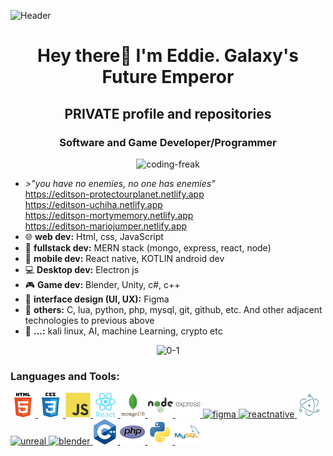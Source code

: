 ![Header](https://github.com/eddie-snow/eddie-snow/assets/107451363/428bb986-6bf7-4069-9519-7a8c5cf8daa1)
<h1 align="center">Hey there👋 I'm Eddie. Galaxy's Future Emperor</h1>
<h2 align="center">PRIVATE profile and repositories</h2>
<h3 align="center">Software and Game Developer/Programmer</h3>

<span align="center" >
    
![coding-freak](https://github.com/eddie-snow/eddie-snow/assets/107451363/a2f55385-1137-457a-b8f0-b8f1a0c5a54a)

</span>

- <i>>"you have no enemies, no one has enemies" </i><br>
https://editson-protectourplanet.netlify.app <br>
https://editson-uchiha.netlify.app <br>
https://editson-mortymemory.netlify.app <br>
https://editson-mariojumper.netlify.app <br>
- 🌐 <b>web dev:</b> Html, css, JavaScript <br>
- 🤖 <b>fullstack dev:</b> MERN stack (mongo, express, react, node) <br> 
- 📱 <b>mobile dev:</b> React native, KOTLIN android dev<br>
- 💻 <b>Desktop dev:</b> Electron js <br>
- 🎮 <b>Game dev:</b> Blender, Unity, c#, c++ <br> 
- 🎨 <b>interface design (UI, UX):</b> Figma <br>
- 🔭 <b>others:</b> C, lua, python, php, mysql, git, github, etc. And other adjacent technologies to previous above<br>
- 🥷 <b>...:</b> kali linux, AI, machine Learning, crypto etc
  
<span align="center" >
    
![0-1](https://github.com/eddie-snow/eddie-snow/assets/107451363/d00d430d-5d23-4897-902b-642088a40054)

</span>

<h3 align="left">Languages and Tools:</h3>
<p align="left"> 
    <a href="https://www.w3.org/html/" target="_blank" rel="noreferrer"> <img src="https://raw.githubusercontent.com/devicons/devicon/master/icons/html5/html5-original-wordmark.svg" alt="html5" width="40" height="40"/> </a> 
    <a href="https://www.w3schools.com/css/" target="_blank" rel="noreferrer"> <img src="https://raw.githubusercontent.com/devicons/devicon/master/icons/css3/css3-original-wordmark.svg" alt="css3" width="40" height="40"/> </a>
    <a href="https://developer.mozilla.org/en-US/docs/Web/JavaScript" target="_blank" rel="noreferrer"> <img src="https://raw.githubusercontent.com/devicons/devicon/master/icons/javascript/javascript-original.svg" alt="javascript" width="40" height="40"/> </a>
    <a href="https://reactjs.org/" target="_blank" rel="noreferrer"> <img src="https://raw.githubusercontent.com/devicons/devicon/master/icons/react/react-original-wordmark.svg" alt="react" width="40" height="40"/> </a> 
    <a href="https://www.mongodb.com/" target="_blank" rel="noreferrer"> <img src="https://raw.githubusercontent.com/devicons/devicon/master/icons/mongodb/mongodb-original-wordmark.svg" alt="mongodb" width="40" height="40"/> </a>
    <a href="https://nodejs.org" target="_blank" rel="noreferrer"> <img src="https://raw.githubusercontent.com/devicons/devicon/master/icons/nodejs/nodejs-original-wordmark.svg" alt="nodejs" width="40" height="40"/> </a> 
    <a href="https://expressjs.com" target="_blank" rel="noreferrer"> <img src="https://raw.githubusercontent.com/devicons/devicon/master/icons/express/express-original-wordmark.svg" alt="express" width="40" height="40"/> </a> 
    <a href="https://www.figma.com/" target="_blank" rel="noreferrer"> <img src="https://www.vectorlogo.zone/logos/figma/figma-icon.svg" alt="figma" width="40" height="40"/> </a>
    <a href="https://reactnative.dev/" target="_blank" rel="noreferrer"> <img src="https://reactnative.dev/img/header_logo.svg" alt="reactnative" width="40" height="40"/> </a>
    <a href="https://www.electronjs.org" target="_blank" rel="noreferrer"> <img src="https://raw.githubusercontent.com/devicons/devicon/master/icons/electron/electron-original.svg" alt="electron" width="40" height="40"/> </a> 
    <a href="https://unrealengine.com/" target="_blank" rel="noreferrer"> <img src="https://raw.githubusercontent.com/kenangundogan/fontisto/036b7eca71aab1bef8e6a0518f7329f13ed62f6b/icons/svg/brand/unreal-engine.svg" alt="unreal" width="40" height="40"/> </a> 
      <a href="https://www.blender.org/" target="_blank" rel="noreferrer"> <img src="https://download.blender.org/branding/community/blender_community_badge_white.svg" alt="blender" width="40" height="40"/> </a> 
      <a href="https://www.w3schools.com/cpp/" target="_blank" rel="noreferrer"> <img src="https://raw.githubusercontent.com/devicons/devicon/master/icons/cplusplus/cplusplus-original.svg" alt="cplusplus" width="40" height="40"/> </a> 
      <a href="https://www.php.net" target="_blank" rel="noreferrer"> <img src="https://raw.githubusercontent.com/devicons/devicon/master/icons/php/php-original.svg" alt="php" width="40" height="40"/> </a> 
      <a href="https://www.python.org" target="_blank" rel="noreferrer"> <img src="https://raw.githubusercontent.com/devicons/devicon/master/icons/python/python-original.svg" alt="python" width="40" height="40"/> 
      <a href="https://www.mysql.com/" target="_blank" rel="noreferrer"> <img src="https://raw.githubusercontent.com/devicons/devicon/master/icons/mysql/mysql-original-wordmark.svg" alt="mysql" width="40" height="40"/> </a> </a> 

</p>
